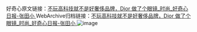 好奇心原文链接：[不玩高科技就不是好奢侈品牌，Dior 做了个眼镜_时尚_好奇心日报-张田小 ](https://www.qdaily.com/articles/10311.html)
WebArchive归档链接：[不玩高科技就不是好奢侈品牌，Dior 做了个眼镜_时尚_好奇心日报-张田小 ](http://web.archive.org/web/20190623160038/https://www.qdaily.com/articles/10311.html)
![image](http://ww3.sinaimg.cn/large/007d5XDply1g3vw2vustlj30u03co4qp)